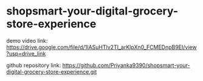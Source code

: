 # shopsmart-your-digital-grocery-store-experience

demo video link: https://drive.google.com/file/d/1IASuHTlv2TI_arKlpXn0_FCMEDnpB9EI/view?usp=drive_link

github repository link: https://github.com/Priyanka9390/shopsmart-your-digital-grocery-store-experience.git
